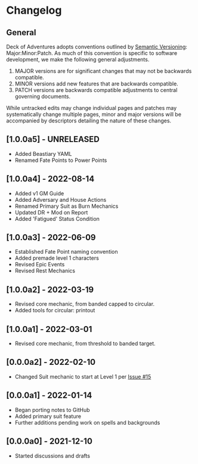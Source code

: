 # Changelog

## General

Deck of Adventures adopts conventions outlined by
[Semantic Versioning](https://semver.org/): Major:Minor:Patch. As much of this convention
is specific to software development, we make the following general adjustments.

1. MAJOR versions are for significant changes that may not be backwards compatible. 
2. MINOR versions add new features that are backwards compatible. 
3. PATCH versions are backwards compatible adjustments to central governing documents.

While untracked edits may change individual pages and patches may systematically change
multiple pages, minor and major versions will be accompanied by descriptors detailing
the nature of these changes.

## [1.0.0a5] - UNRELEASED
+ Added Beastiary YAML
+ Renamed Fate Points to Power Points

## [1.0.0a4] - 2022-08-14
+ Added v1 GM Guide
+ Added Adversary and House Actions
+ Renamed Primary Suit as Burn Mechanics
+ Updated DR + Mod on Report
+ Added 'Fatigued' Status Condition

## [1.0.0a3] - 2022-06-09
+ Established Fate Point naming convention
+ Added premade level 1 characters
+ Revised Epic Events
+ Revised Rest Mechanics
 
## [1.0.0a2] - 2022-03-19
+ Revised core mechanic, from banded capped to circular.
+ Added tools for circular: printout

## [1.0.0a1] - 2022-03-01
+ Revised core mechanic, from threshold to banded target.

## [0.0.0a2] - 2022-02-10
+ Changed Suit mechanic to start at Level 1 per 
  [Issue #15](https://github.com/DeckofAdventures/TheGame/issues/15)

## [0.0.0a1] - 2022-01-14
+ Began porting notes to GitHub
+ Added primary suit feature
+ Further additions pending work on spells and backgrounds

## [0.0.0a0] - 2021-12-10
+ Started discussions and drafts
